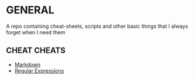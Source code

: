 # GENERAL
A repo containing cheat-sheets, scripts and other basic things that I always forget when I need them

## CHEAT CHEATS

- [Markdown](cheat-sheets/markdown.md)
- [Regular Expressions](cheat-sheets/regular-expressions.md)
